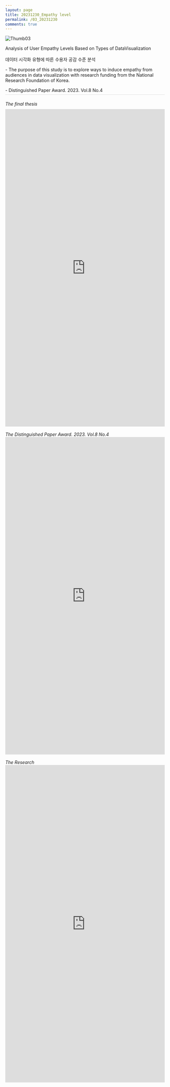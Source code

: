 ```yaml
---
layout: page
title: 20231230_Empathy level
permalink: /03_20231230
comments: true
---
```


<div class="row justify-content-between" style="">
    <div class="col-md-12">
        <div style="border-bottom:1px solid #ddd;margin-bottom:1rem;">
            <img src="{{site.baseurl}}/assets/images/Thumb/03Thumb_1.png" alt="Thumb03" />
            <p style="margin-bottom:1rem;">Analysis of User Empathy Levels Based on Types of DataVisualization</p>
            <p>데이터 시각화 유형에 따른 수용자 공감 수준 분석</p>
            <p>- The purpose of this study is to explore ways to induce empathy from audiences in data visualization with research funding from the National Research Foundation of  Korea.</p>
            <p style="margin-bottom:0.3rem;">- Distinguished Paper Award. 2023. Vol.8 No.4</p>
        </div>
        <div>
            <h6 style="margin-bottom:0.5rem;">The final thesis</h6><!--최종논문--->
            <iframe src="https://docs.google.com/gview?url=https://infovizlab.github.io{{site.baseurl}}/pdf_file/Empathy level.pdf&embedded=true" title="example" width="100%" height="1000" frameborder="0"></iframe>
            <h6 style="margin-bottom:0;margin-top:1rem;">The Distinguished Paper Award. 2023. Vol.8 No.4</h6><!--우수상--->
            <iframe src="https://docs.google.com/gview?url=https://infovizlab.github.io{{site.baseurl}}/pdf_file/Design Research 2023(Vol.8 No.４).pdf&embedded=true" title="example" width="100%" height="1000" frameborder="0"></iframe>
            <h6 style="margin-bottom:0;margin-top:1rem;">The Research</h6><!--설문--->
            <iframe src="https://docs.google.com/gview?url=https://infovizlab.github.io{{site.baseurl}}/pdf_file/Empathy level_Research.pdf&embedded=true" title="example" width="100%" height="1000" frameborder="0"></iframe>
        </div>
    </div>
</div>